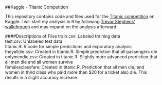 ##Kaggle - Titanic Competition

This repository contains code and files used for the [Titanic competition](http://www.kaggle.com/c/titanic-gettingStarted) on Kaggle.  I will start my analysis in R by following [Trevor Stephens' walkthrough](http://trevorstephens.com/post/72916401642/titanic-getting-started-with-r) and may expand on the analysis afterward.

####Descriptions of Files
train.csv: Labeled training data  
test.csv: Unlabeled test data  
titanic.R: R code for simple predictions and exporatory analysis  
theyalldie.csv: Created in titanic.R.  Simple prediction that all passengers die  
onlymendie.csv: Created in titanic.R.  Slightly more advanced prediction that all men die and all women survive  
femalesclassfare: Created in titanic.R.  Prediction that all men die, and women in third class who paid more than $20 for a ticket also die.  This results in a slight accuracy increase  
